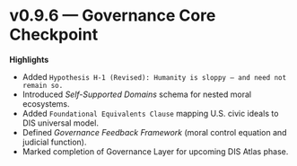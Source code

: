 # v0.9.6 — Governance Core Checkpoint

**Highlights**
- Added `Hypothesis H-1 (Revised): Humanity is sloppy — and need not remain so.`
- Introduced *Self-Supported Domains* schema for nested moral ecosystems.
- Added `Foundational Equivalents Clause` mapping U.S. civic ideals to DIS universal model.
- Defined *Governance Feedback Framework* (moral control equation and judicial function).
- Marked completion of Governance Layer for upcoming DIS Atlas phase.
